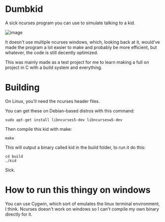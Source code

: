 # Dumbkid

A sick ncurses program you can use to simulate talking to a kid.

![image](https://user-images.githubusercontent.com/76543296/181163781-8cea89cd-affe-4515-bbbe-c2a9e17d6c27.png)

It doesn't use multiple ncurses windows, which, looking back at it, would've made the program a lot easier to make and probably be more efficient, but whatever, the code is still decently optimized.

This was mainly made as a test project for me to learn making a full on project in C with a build system and everything.

# Building

On Linux, you'll need the ncurses header files.

You can get these on Debian-based distros with this command:

    sudo apt-get install libncurses5-dev libncursesw5-dev

Then compile this kid with make:

    make

This will output a binary called kid in the build folder, to run it do this:

    cd build
    ./kid

Sick.

# How to run this thingy on windows

You can use Cygwin, which sort of emulates the linux terminal environment, I think. Ncurses doesn't work on windows so I can't compile my own binary directly for it.
